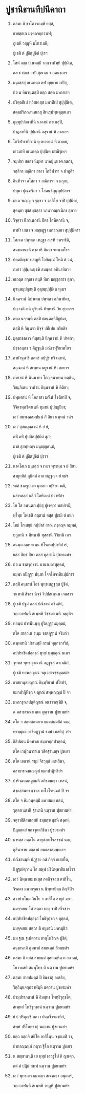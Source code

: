 <h1>ปูชานิธานทีปนีคาถา</h1>
<ol>
<li>
ตสมา หิ ชาโตวรกมฺหิ ตสฺส,  
  
อายตฺตเก มงฺคลจกฺกวาเฬ;  
  
ภูเตหิ วตฺถูหิ มโนรเมหิ,  
  
ปูเชมิ ตํ ปูชิตฺปูชิตํ ปุเรฯ  
</li>
  
<li>
โสหํ อชฺช ปเนตสฺมิํ จกฺกวาฬมฺหิ ปุปฺผิเต,  
  
ถลเช ชลเช วาปิ สุคเนฺธ จ อคนฺธเกฯ  
</li>
  
<li>
มนุเสฺสสุ อเนกตฺถ ตฬากุยฺยานวาปิสุ,  
  
ปวเน หิมวนฺตสฺมิํ ตตฺถ สตฺต มหาสเรฯ  
</li>
  
<li>
ปริตฺตทีเป ทฺวิสหเสฺส มหาทีเป สุปุปฺผิเต,  
  
สตฺตปริภณฺฑเสเลสุ สิเนรุปพฺพตุตฺตเมฯ  
</li>
  
<li>
กุมุทุปฺปลกาทีนิ นาคานํ ภวเนสุปิ,  
  
ปาฎลาทีนิ ปุปฺผานิ อสุรานํ หิ อาลเยฯ  
</li>
  
<li>
โกวิฬาราทิกานิ ตุ เทวตานํ หิ อาลเย,  
  
เอวมาที อเนกตฺถ ปุปฺผิเต ธรณีรุเหฯ  
</li>
  
<li>
จมฺปกา สลลา นิมฺพา นาคปุนฺนาคเกตกา,  
  
วสฺสิกา มลฺลิกา สาลา โกวิฬารา จ ปาฎลิฯ  
</li>
  
<li>
อินฺทีวรา อโสกา จ กณิการา จ มกุลา,  
  
ปทุมา ปุณฺฑริกา จ โสคนฺธิกุมุทุปฺปลาฯ  
</li>
  
<li>
เอเต จเญฺญ จ รุกฺขา จ วลฺลิโย จาปิ ปุปฺผิตา,  
  
สุคนฺธา สุขสมฺผสฺสา นานาวณฺณนิภา สุภาฯ  
</li>
  
<li>
วิจฺตฺรา นีลาเนกานิ ปีตา โลหิตกานิ จ,  
  
กาฬา เสตา จ มญฺชฎฺฐ เนกวณฺณา สุปุปฺผิตาฯ  
</li>
  
<li>
โสภเต ปพฺพเต เหฎฺฐา สเรหิ วนราชิหิ,  
  
สนฺทมานาหิ คงฺคาหิ หิมวา รตนากโรฯ  
</li>
  
<li>
ปตฺตกิญฺชกฺขเรณูหิ โอกิณฺณํ โหติ ตํ วนํ,  
  
ภมรา ปุปฺผฺคเนฺธหิ สมนฺตา อภินาทิตาฯ  
</li>
  
<li>
อเถตฺต สกุณา สนฺติ ทิชา มญฺชุสฺสรา สุภา,  
  
กูชนฺตมุปกูชนฺติ อุตุสมฺปุปฺผิเต ทุเมฯ  
</li>
  
<li>
นิจฺฉรานํ นิปาเตน ปพฺพตา อภินาทิตา,  
  
ปญฺจงฺคิกานิ ตูริยานิ ทิพฺพานิ วิย สุยฺยเรฯ  
</li>
  
<li>
ตตฺถ นจฺจนฺติ ตสฺมิํ ชลนฺตคฺคิสิขูปมา,  
  
ตสฺมิํ หิ กินฺนรา กิจฺจํ ปทีเปน กรียติฯ  
</li>
  
<li>
มุตฺตาชาลาว ทิสฺสนฺติ นิจฺฉรานํ หิ ปาตกา,  
  
ปชฺชลนฺตา ว ติฎฺฐนฺติ มณิเวฬุริยาทโยฯ  
</li>
  
<li>
กาฬานุสาริ ตคฺครํ กปฺปูรํ หริจนฺทนํ,  
  
สกุณานํ หิ สเทฺทน มยูรานํ หิ เกกยาฯ  
</li>
  
<li>
ภมรานํ หิ นินฺนาทา โกญฺจนาเทน หตฺถินํ,  
  
วิชมฺภิเตน วาฬานํ กินฺนรานํ หิ คีติยา;  
</li>
  
<li>
ปพฺพตานํ หิ โอภาสา มณีนํ โชติยาปิ จ,  
  
วิจิตฺรพฺภวิตาเนหิ ทุมานํ ปุปฺผธูปิยา;  
  
เอวํ สพฺพงฺคสมฺปนฺนํ กิํ สิยา นนฺทนํ วนํฯ  
</li>
  
<li>
เอวํ สุสมฺผุลฺลวนํ หิ ยํ ยํ,  
  
ตหิํ ตหิํ ปุปฺผิตปุปฺผิตํ สุภํ;  
  
มาลํ สุสทฺทญฺจ มนุญฺญคนฺธํ,  
  
ปูเชมิ ตํ ปูชิตปูชิตํ ปุราฯ  
</li>
  
<li>
นาคโลเก มนุเสฺส จ เทเว พฺรเหฺม จ ยํ สิยา,  
  
สามุทฺทิกํ ภูมิคตํ อากาสฎฺฐญฺจ ยํ ธมํฯ  
</li>
  
<li>
รชตํ ชาตรูปญฺจ มุตฺตา เวฬุริยา มณิ,  
  
มสารคลฺลํ ผลิกํ โลหิตงฺคํ ปวาฬกํฯ  
</li>
  
<li>
โย โส อนนฺตกเปฺปสุ ปูเรตฺวา ทสปารมี,  
  
พุโทฺธ โพเธสิ สตฺตานํ ตสฺส ปูเชมิ ตํ ธนํฯ  
</li>
  
<li>
โขมํ โกเสยฺยํ กปฺปาสํ สาณํ ภงฺคญฺจ กมฺพลํ,  
  
ทุกูลานิ จ ทิพฺพานิ ทุสฺสานิ วิวิธานิ เตฯ  
</li>
  
<li>
อนนฺตวตฺถทาเนน หิโรตฺตปฺปาทิสํวรํ,  
  
ยสฺส สิทฺธํ สิยา ตสฺส ทุสฺสานิ ปุชยามหํฯ  
</li>
  
<li>
ปวเน ชาตรุกฺขานํ นานาผลรสุตฺตมํ,  
  
อมฺพา กปิฎฺฐา ปนฺสา โจจโมจาทินปฺปกาฯ  
</li>
  
<li>
ตสฺมิํ คนฺธรสํ โอชํ พุทฺธเสฎฺฐสฺส ปูชิตํ,  
  
วนฺทามิ สิรสา นิจฺจํ วิปฺปสเนฺนน เจตสาฯ  
</li>
  
<li>
ปูเชมิ ปฐมํ ตสฺส ปณิธานํ อจินฺติยํ,  
  
จกฺกวาฬมฺหิ สเพฺพหิ วิชฺชมาเนหิ วตฺถุหิฯ  
</li>
  
<li>
ทสนฺนํ ปารมีนนฺตุ ปูริตฎฺฐานมุตฺตมํ,  
  
ตโต สาลวเน รเมฺม ชาตฎฺฐานํ จริมกํฯ  
</li>
  
<li>
ฉพฺพสานิ ปธานสฺมิํ กรณํ ทุกฺกรการิกํ,  
  
อปฺปราชิตปลฺลงฺกํ พุทฺธํ พุทฺธคุณํ นเมฯ  
</li>
  
<li>
จุทฺทส พุทฺธญาณานิ อฎฺฐรฺส อาเวณิกํ,  
  
ปูเชมิ ทสพลญาณํ จตุเวสารชฺชมุตฺตมํฯ  
</li>
  
<li>
อาสยานุสยญาณํ อินฺทฺริยานํ ปโรปรํ,  
  
ยมกปาฎิหีรญฺจ ญาณํ สพฺพญฺญุตํ ปิ จฯ  
</li>
  
<li>
มหากรุณาปตฺติญาณํ อนาวรณฺมิติ จ,  
  
ฉ อสาธารณาเนเต ญตฺวาน ปูชยามหํฯ  
</li>
  
<li>
ตโต จ สตฺตสตฺตาเห ธมฺมสมฺมสิตํ นเม,  
  
พฺรหฺมุนา ยาจิตฎฺฐานํ ธมฺมํ เทสยิตุํ วรํฯ  
</li>
  
<li>
อิสิปตเน มิคทาเย ธมฺมจกฺกปวตฺตนํ,  
  
ตโต เวฬุวนาราเม วสิตฐานญฺจ ปูชเยฯ  
</li>
  
<li>
ตโต เชตวนํ รมฺมํ จิรวุตฺถํ มเหสินา,  
  
อสาธารณมเญฺญสํ ยมกปาฎิหริยํฯ  
</li>
  
<li>
ปาริจฺฉตฺตกมูลมฺหิ อภิธมฺมญฺจ เทสนํ,  
  
สงฺกสฺสนครทฺวาเร เทโวโรหณกํ ปิ จฯ  
</li>
  
<li>
ตโต จ หิมวนฺตสฺมิํ มหาสมยเทสนํ,  
  
วุตฺตาเนตานิ ฐานานิ นตฺวาน ปุชยามหํฯ  
</li>
  
<li>
จตุราสีติสหเสฺสหิ ธมฺมกฺขเนฺธหิ สงฺคหํ,  
  
ปิฎกตฺตยํ ยถาวุตฺตวิธินา ปูชยามหํฯ  
</li>
  
<li>
มารสฺส อตฺตโน อายุสงฺขาโรสชฺชนํ นเม,  
  
กุสินาราย มลฺลานํ ยมกสาลมนฺตเรฯ  
</li>
  
<li>
ปณิธานมฺหิ ปฎฺฐาย กตํ กิจฺจํ อเสสโต,  
  
นิฎฺฐเปตฺวาน โส สพฺพํ ปรินิพฺพายินาสโวฯ  
</li>
  
<li>
เอวํ นิพฺพายมานสฺส กตกิจฺจสฺส ตาทิโน,  
  
จิรคตา มหากรุณา น นิพฺพายิตฺถ กิญฺจิปิฯ  
</li>
  
<li>
สฺวายํ ธโมฺม วินโย จ เทสิโต สาธุกํ มยา,  
  
มมจฺจเยน โส สตฺถา ธาตุ จาปิ สรีรชาฯ  
</li>
  
<li>
อปฺปราชิตปลฺลงฺกํ โพธิรุกฺขญฺจ อุตฺตมํ,  
  
มมจฺจเยน สตฺถา ติ อนุชานิ มหามุนิฯ  
</li>
  
<li>
มม ฐเน ฐเปตฺวาน ธาตุโพธิญฺจ ปูชิตํ,  
  
อนุชานามิ ตุมฺหากํ สาธนตฺถํ สิวญฺชสํฯ  
</li>
  
<li>
ตสฺมา หิ ตสฺส สทฺธมฺมํ อุคฺคณฺหิตฺวา ยถาตถํ,  
  
โย เทเสติ สมฺพุโทฺธ ติ นตฺวาน ปูชยามหํฯ  
</li>
  
<li>
ตสฺมา สาสปมตฺตํ ปิ ชินธาตุํ อเสสิย,  
  
วิตฺถินฺนจกฺกวาฬมฺหิ นตฺวาน ปูชยามหํฯ  
</li>
  
<li>
ปรมฺปราภตานํ หิ อิมมฺหา โพทฺธิรุกฺขโต,  
  
สเพฺพสํ โพธิรุกฺขานํ นตฺวาน ปูชยามหํฯ  
</li>
  
<li>
ยํ ยํ ปริภุญฺชิ ภควา ปตฺตจีวรมาทิกํ,  
  
สพฺพํ ปริโภคธาตุํ นตฺวาน ปูชยามหํฯ  
</li>
  
<li>
ยตฺถ กตฺถจิ สยิโต อาสิโนฺน จงฺกเมปิ วา,  
  
ปาทลญฺฉนฺกํ กตฺวา ฐิโต นตฺวาน ปูชเยฯ  
</li>
  
<li>
น สญฺชานนฺติ เย พุทฺธํ เอวรูโป ติ ญาเตฺว,  
  
กตํ ตํ ปฎิมํ สพฺพํ นตฺวาน ปูชยามหํฯ  
</li>
  
<li>
เอวํ พุทฺธญฺจ ธมฺมญฺจ สณฺฆญฺจ อนุตฺตรํ,  
  
จกฺกวาฬมฺหิ สเพฺพหิ วตฺถูหิ ปูชยามหํฯ  
</li>
  
  
  
  
  